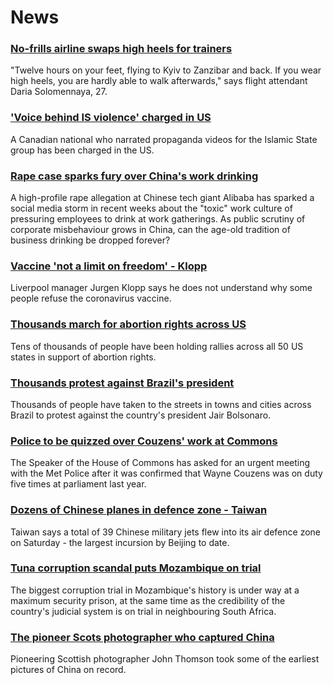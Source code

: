 # News
### [No-frills airline swaps high heels for trainers](https://www.bbc.com/news/world-europe-58755872)
"Twelve hours on your feet, flying to Kyiv to Zanzibar and back. If you wear high heels, you are hardly able to walk afterwards," says flight attendant Daria Solomennaya, 27.
### ['Voice behind IS violence' charged in US](https://www.bbc.com/news/world-us-canada-58777274)
A Canadian national who narrated propaganda videos for the Islamic State group has been charged in the US. 
### [Rape case sparks fury over China's work drinking](https://www.bbc.com/news/world-asia-china-58313387)
A high-profile rape allegation at Chinese tech giant Alibaba has sparked a social media storm in recent weeks about the "toxic" work culture of pressuring employees to drink at work gatherings. As public scrutiny of corporate misbehaviour grows in China, can the age-old tradition of business drinking be dropped forever? 
### [Vaccine 'not a limit on freedom' - Klopp](https://www.bbc.com/sport/football/58775881)
Liverpool manager Jurgen Klopp says he does not understand why some people refuse the coronavirus vaccine.
### [Thousands march for abortion rights across US](https://www.bbc.com/news/world-us-canada-58774262)
Tens of thousands of people have been holding rallies across all 50 US states in support of abortion rights. 
### [Thousands protest against Brazil's president](https://www.bbc.com/news/world-latin-america-58777244)
Thousands of people have taken to the streets in towns and cities across Brazil to protest against the country's president Jair Bolsonaro. 
### [Police to be quizzed over Couzens' work at Commons](https://www.bbc.com/news/uk-58777685)
The Speaker of the House of Commons has asked for an urgent meeting with the Met Police after it was confirmed that Wayne Couzens was on duty five times at parliament last year.
### [Dozens of Chinese planes in defence zone - Taiwan](https://www.bbc.com/news/world-asia-58771369)
Taiwan says a total of 39 Chinese military jets flew into its air defence zone on Saturday - the largest incursion by Beijing to date. 
### [Tuna corruption scandal puts Mozambique on trial](https://www.bbc.com/news/world-africa-58733063)
The biggest corruption trial in Mozambique's history is under way at a maximum security prison, at the same time as the credibility of the country's judicial system is on trial in neighbouring South Africa.
### [The pioneer Scots photographer who captured China](https://www.bbc.com/news/uk-scotland-58733514)
Pioneering Scottish photographer John Thomson took some of the earliest pictures of China on record.
